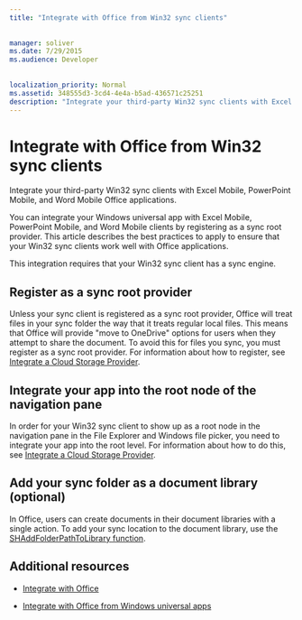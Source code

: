 ```yaml
---
title: "Integrate with Office from Win32 sync clients"
 
 
manager: soliver
ms.date: 7/29/2015
ms.audience: Developer
 
 
localization_priority: Normal
ms.assetid: 348555d3-3cd4-4e4a-b5ad-436571c25251
description: "Integrate your third-party Win32 sync clients with Excel Mobile, PowerPoint Mobile, and Word Mobile Office applications."
---
```


# Integrate with Office from Win32 sync clients

Integrate your third-party Win32 sync clients with Excel Mobile, PowerPoint Mobile, and Word Mobile Office applications. 
  
You can integrate your Windows universal app with Excel Mobile, PowerPoint Mobile, and Word Mobile clients by registering as a sync root provider. This article describes the best practices to apply to ensure that your Win32 sync clients work well with Office applications.
  
This integration requires that your Win32 sync client has a sync engine.
  
## Register as a sync root provider

Unless your sync client is registered as a sync root provider, Office will treat files in your sync folder the way that it treats regular local files. This means that Office will provide "move to OneDrive" options for users when they attempt to share the document. To avoid this for files you sync, you must register as a sync root provider. For information about how to register, see [Integrate a Cloud Storage Provider](https://msdn.microsoft.com/en-us/library/windows/desktop/dn889934%28v=vs.85%29.aspx).
  
## Integrate your app into the root node of the navigation pane

In order for your Win32 sync client to show up as a root node in the navigation pane in the File Explorer and Windows file picker, you need to integrate your app into the root level. For information about how to do this, see [Integrate a Cloud Storage Provider](https://msdn.microsoft.com/en-us/library/windows/desktop/dn889934%28v=vs.85%29.aspx). 
  
## Add your sync folder as a document library (optional)

In Office, users can create documents in their document libraries with a single action. To add your sync location to the document library, use the [SHAddFolderPathToLibrary function](https://msdn.microsoft.com/en-us/library/windows/desktop/dd378432%28v=vs.85%29.aspx). 
  
## Additional resources
<a name="bk_addresources"> </a>

- [Integrate with Office](integrate-with-office.md)
    
- [Integrate with Office from Windows universal apps](integrate-with-office-from-windows-universal-apps.md)
    

